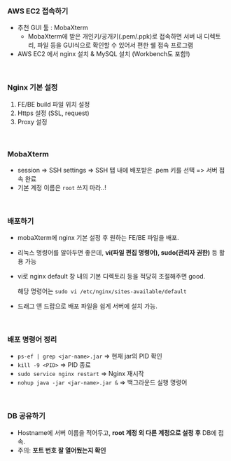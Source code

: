 ### AWS EC2 접속하기

- 추천 GUI 툴 : MobaXterm
  - MobaXterm에 받은 개인키/공개키(.pem/.ppk)로 접속하면 서버 내 디렉토리, 파일 등을 GUI식으로 확인할 수 있어서 편한 쉘 접속 프로그램
- AWS EC2 에서 nginx 설치 & MySQL 설치 (Workbench도 포함!)

<br>

### Nginx 기본 설정

1. FE/BE build 파일 위치 설정
2. Https 설정 (SSL, request)
3. Proxy 설정

<br>

### MobaXterm

- session => SSH settings => SSH 탭 내에 배포받은 .pem 키를 선택 => 서버 접속 완료
- 기본 계정 이름은 `root` 쓰지 마라..!

<br>

### 배포하기

- mobaXterm에 nginx 기본 설정 후 원하는 FE/BE 파일을 배포.

- 리눅스 명령어를 알아두면 좋은데, **vi(파일 편집 명령어), sudo(관리자 권한)** 등 활용 가능

- vi로 nginx default 창 내의 기본 디렉토리 등을 적당히 조절해주면 good.

  해당 명령어는 `sudo vi /etc/nginx/sites-available/default`

- 드래그 앤 드랍으로 배포 파일을 쉽게 서버에 설치 가능.

<br>

### 배포 명령어 정리

- `ps-ef | grep <jar-name>.jar` => 현재 jar의 PID 확인
- `kill -9 <PID>` => PID 종료
- `sudo service nginx restart` => Nginx 재시작 
- `nohup java -jar <jar-name>.jar &` => 백그라운드 실행 명령어

<br>

### DB 공유하기

- Hostname에 서버 이름을 적어두고, **root 계정 외 다른 계정으로 설정 후** DB에 접속.
- 주의: **포트 번호 잘 열어뒀는지 확인**
